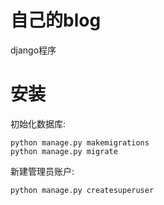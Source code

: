 # 自己的blog

django程序

# 安装

初始化数据库: 

    python manage.py makemigrations
    python manage.py migrate

新建管理员账户:

    python manage.py createsuperuser
    
